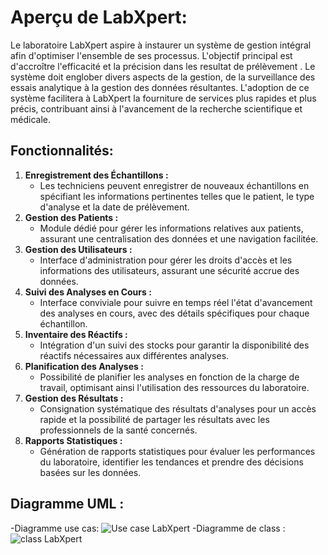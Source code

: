 # Aperçu de LabXpert:
Le laboratoire LabXpert aspire à instaurer un système de gestion intégral afin d'optimiser l'ensemble de ses processus. L'objectif principal est d'accroître l'efficacité et la précision dans les resultat de prélèvement . Le système doit englober divers aspects de la gestion, de la surveillance des essais analytique à la gestion des données résultantes. L'adoption de ce système facilitera à LabXpert la fourniture de services plus rapides et plus précis, contribuant ainsi à l'avancement de la recherche scientifique et médicale.

## Fonctionnalités:
1. **Enregistrement des Échantillons :**
   - Les techniciens peuvent enregistrer de nouveaux échantillons en spécifiant les informations pertinentes telles que le patient, le type d'analyse et la date de prélèvement.
2. **Gestion des Patients :**
   - Module dédié pour gérer les informations relatives aux patients, assurant une centralisation des données et une navigation facilitée.
3. **Gestion des Utilisateurs :**
   - Interface d'administration pour gérer les droits d'accès et les informations des utilisateurs, assurant une sécurité accrue des données.
4. **Suivi des Analyses en Cours :**
   - Interface conviviale pour suivre en temps réel l'état d'avancement des analyses en cours, avec des détails spécifiques pour chaque échantillon.
5. **Inventaire des Réactifs :**
   - Intégration d'un suivi des stocks pour garantir la disponibilité des réactifs nécessaires aux différentes analyses.
6. **Planification des Analyses :**
   - Possibilité de planifier les analyses en fonction de la charge de travail, optimisant ainsi l'utilisation des ressources du laboratoire.
7. **Gestion des Résultats :**
   - Consignation systématique des résultats d'analyses pour un accès rapide et la possibilité de partager les résultats avec les professionnels de la santé concernés.
8. **Rapports Statistiques :**
   - Génération de rapports statistiques pour évaluer les performances du laboratoire, identifier les tendances et prendre des décisions basées sur les données.
## Diagramme UML :
-Diagramme use cas: ![Use case LabXpert](https://github.com/)
-Diagramme de class :![class LabXpert](https://github.com/)
